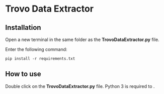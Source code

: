 # Trovo Data Extractor
## Installation
Open a new terminal in the same folder as the **TrovoDataExtractor.py** file. 

Enter the following command:  

`pip install -r requirements.txt`

## How to use
Double click on the **TrovoDataExtractor.py** file. Python 3 is required to .

